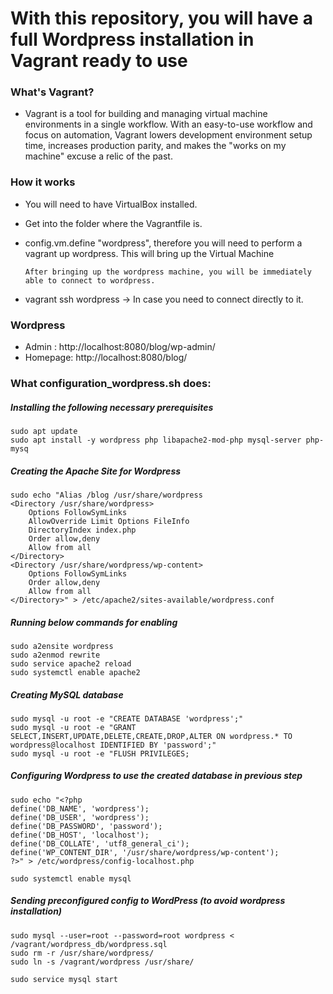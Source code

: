 <h1>With this repository, you will have a full Wordpress installation in Vagrant ready to use</h1>

<h3>What's Vagrant?</h3>

- Vagrant is a tool for building and managing virtual machine environments in a single workflow. With an easy-to-use workflow and focus on automation, Vagrant lowers development environment setup time, increases production parity, and makes the "works on my machine" excuse a relic of the past.


<h3>How it works</h3>

- You will need to have VirtualBox installed.
- Get into the folder where the Vagrantfile is.
- config.vm.define "wordpress", therefore you will need to perform a vagrant up wordpress. This will bring up the Virtual Machine

      After bringing up the wordpress machine, you will be immediately able to connect to wordpress. 
      
- vagrant ssh wordpress -> In case you need to connect directly to it.


<h3>Wordpress</h3>

- Admin   : http://localhost:8080/blog/wp-admin/ 
- Homepage: http://localhost:8080/blog/ 

<h3>What configuration_wordpress.sh does:</h3>

<h5>Installing the following necessary prerequisites</h5>

    sudo apt update
    sudo apt install -y wordpress php libapache2-mod-php mysql-server php-mysq
    
<h5>Creating the Apache Site for Wordpress</h5>

    sudo echo "Alias /blog /usr/share/wordpress
    <Directory /usr/share/wordpress>
        Options FollowSymLinks
        AllowOverride Limit Options FileInfo
        DirectoryIndex index.php
        Order allow,deny
        Allow from all
    </Directory>
    <Directory /usr/share/wordpress/wp-content>
        Options FollowSymLinks
        Order allow,deny
        Allow from all
    </Directory>" > /etc/apache2/sites-available/wordpress.conf

<h5>Running below commands for enabling</h5>

    sudo a2ensite wordpress
    sudo a2enmod rewrite
    sudo service apache2 reload
    sudo systemctl enable apache2

<h5>Creating MySQL database</h5>

    sudo mysql -u root -e "CREATE DATABASE 'wordpress';"
    sudo mysql -u root -e "GRANT SELECT,INSERT,UPDATE,DELETE,CREATE,DROP,ALTER ON wordpress.* TO wordpress@localhost IDENTIFIED BY 'password';"
    sudo mysql -u root -e "FLUSH PRIVILEGES;
    
<h5>Configuring Wordpress to use the created database in previous step</h5>
    
    sudo echo "<?php
    define('DB_NAME', 'wordpress');
    define('DB_USER', 'wordpress');
    define('DB_PASSWORD', 'password');
    define('DB_HOST', 'localhost');
    define('DB_COLLATE', 'utf8_general_ci');
    define('WP_CONTENT_DIR', '/usr/share/wordpress/wp-content');
    ?>" > /etc/wordpress/config-localhost.php

    sudo systemctl enable mysql
    
    
<h5>Sending preconfigured config to WordPress (to avoid wordpress installation)</h5>

    sudo mysql --user=root --password=root wordpress < /vagrant/wordpress_db/wordpress.sql
    sudo rm -r /usr/share/wordpress/
    sudo ln -s /vagrant/wordpress /usr/share/ 

    sudo service mysql start
    
    
  
    
